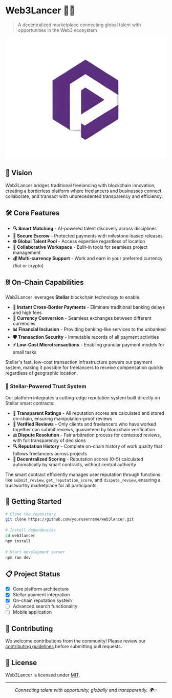 # Web3Lancer 🚀✨

> A decentralized marketplace connecting global talent with opportunities in the Web3 ecosystem

<p align="center">
  <img src="public/logo/web3lancer.jpg" alt="Web3Lancer Logo">
</p>

## 🌟 Vision

Web3Lancer bridges traditional freelancing with blockchain innovation, creating a borderless platform where freelancers and businesses connect, collaborate, and transact with unprecedented transparency and efficiency.

## 🛠️ Core Features

- **🔍 Smart Matching** - AI-powered talent discovery across disciplines
- **🔐 Secure Escrow** - Protected payments with milestone-based releases
- **🌐 Global Talent Pool** - Access expertise regardless of location
- **🤝 Collaborative Workspace** - Built-in tools for seamless project management
- **💰 Multi-currency Support** - Work and earn in your preferred currency (fiat or crypto)

## ⛓️ On-Chain Capabilities

Web3Lancer leverages **Stellar** blockchain technology to enable:

- **💸 Instant Cross-Border Payments** - Eliminate traditional banking delays and high fees
- **🔄 Currency Conversion** - Seamless exchanges between different currencies
- **📊 Financial Inclusion** - Providing banking-like services to the unbanked
- **🛡️ Transaction Security** - Immutable records of all payment activities
- **⚡ Low-Cost Microtransactions** - Enabling granular payment models for small tasks

Stellar's fast, low-cost transaction infrastructure powers our payment system, making it possible for freelancers to receive compensation quickly regardless of geographic location.

### 🌟 Stellar-Powered Trust System

Our platform integrates a cutting-edge reputation system built directly on Stellar smart contracts:

- **💯 Transparent Ratings** - All reputation scores are calculated and stored on-chain, ensuring manipulation-proof reviews
- **👥 Verified Reviews** - Only clients and freelancers who have worked together can submit reviews, guaranteed by blockchain verification
- **⚖️ Dispute Resolution** - Fair arbitration process for contested reviews, with full transparency of decisions
- **🔍 Reputation History** - Complete on-chain history of work quality that follows freelancers across projects
- **🧮 Decentralized Scoring** - Reputation scores (0-5) calculated automatically by smart contracts, without central authority

The smart contract efficiently manages user reputation through functions like `submit_review`, `get_reputation_score`, and `dispute_review`, ensuring a trustworthy marketplace for all participants.

## 🚀 Getting Started

```bash
# Clone the repository
git clone https://github.com/yourusername/web3lancer.git

# Install dependencies
cd web3lancer
npm install

# Start development server
npm run dev
```

## 📋 Project Status

- [x] Core platform architecture
- [x] Stellar payment integration
- [x] On-chain reputation system
- [ ] Advanced search functionality
- [ ] Mobile application

## 👥 Contributing

We welcome contributions from the community! Please review our [contributing guidelines](CONTRIBUTING.md) before submitting pull requests.

## 📜 License

Web3Lancer is licensed under [MIT](LICENSE).

---

<p align="center">
  <i>Connecting talent with opportunity, globally and transparently. 🌍✨</i>
</p>
